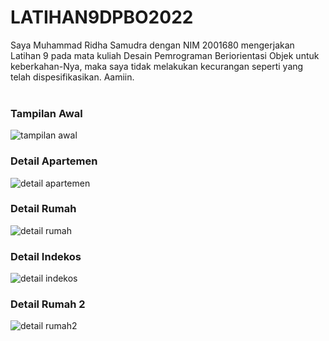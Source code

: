 # LATIHAN9DPBO2022
Saya Muhammad Ridha Samudra dengan NIM 2001680 mengerjakan Latihan 9 pada mata kuliah Desain Pemrograman Beriorientasi Objek
untuk keberkahan-Nya, maka saya tidak melakukan kecurangan seperti yang telah dispesifikasikan. Aamiin.
<br>
<br>
### Tampilan Awal
![tampilan awal](https://user-images.githubusercontent.com/80692514/163836739-51d15d99-84ea-48c7-8d56-e93676c896ed.jpg)
<br>
### Detail Apartemen
![detail apartemen](https://user-images.githubusercontent.com/80692514/163836793-619a4402-1bdc-4f46-837a-1ae0996abecd.jpg)
<br>
### Detail Rumah
![detail rumah](https://user-images.githubusercontent.com/80692514/163836867-de777c4f-e8cf-4a26-bd00-8a388266707a.jpg)
<br>
### Detail Indekos
![detail indekos](https://user-images.githubusercontent.com/80692514/163836931-74f33579-92c5-4b31-994a-40e8c0a7c41d.jpg)
<br>
### Detail Rumah 2
![detail rumah2](https://user-images.githubusercontent.com/80692514/163837039-a8291bcc-b786-444e-9ee0-cd5b57517f4d.jpg)
<br>

